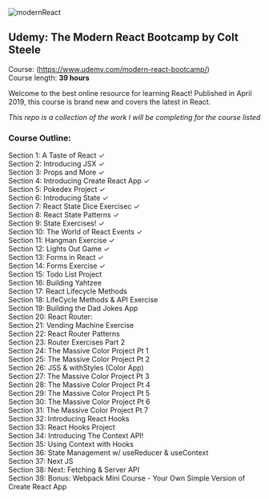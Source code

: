 ![modernReact](https://user-images.githubusercontent.com/24855472/61600077-bea36b80-abfc-11e9-9261-02d2d20652f9.png)

## Udemy: The Modern React Bootcamp by Colt Steele 
Course: (https://www.udemy.com/modern-react-bootcamp/) <br>
Course length: <b>39 hours</b>

Welcome to the best online resource for learning React! Published in April 2019, this course is brand new and covers the latest in React.

*This repo is a collection of the work I will be completing for the course listed*

### Course Outline:
Section 1: A Taste of React &check; <br>
Section 2: Introducing JSX &check; <br>
Section 3: Props and More &check; <br>
Section 4: Introducing Create React App &check; <br>
Section 5: Pokedex Project &check; <br>
Section 6: Introducing State &check; <br>
Section 7: React State Dice Exercisec &check; <br>
Section 8: React State Patterns &check; <br>
Section 9: State Exercises! &check; <br>
Section 10: The World of React Events &check; <br>
Section 11: Hangman Exercise &check; <br>
Section 12: Lights Out Game &check; <br>
Section 13: Forms in React &check; <br>
Section 14: Forms Exercise &check; <br>
Section 15: Todo List Project <br>
Section 16: Building Yahtzee <br>
Section 17: React Lifecycle Methods <br>
Section 18: LifeCycle Methods & API Exercise <br>
Section 19: Building the Dad Jokes App <br>
Section 20: React Router: <br>
Section 21: Vending Machine Exercise <br>
Section 22: React Router Patterns <br>
Section 23: Router Exercises Part 2 <br>
Section 24: The Massive Color Project Pt 1 <br>
Section 25: The Massive Color Project Pt 2 <br>
Section 26: JSS & withStyles (Color App) <br>
Section 27: The Massive Color Project Pt 3 <br>
Section 28: The Massive Color Project Pt 4 <br>
Section 29: The Massive Color Project Pt 5 <br>
Section 30: The Massive Color Project Pt 6 <br>
Section 31: The Massive Color Project Pt 7 <br>
Section 32: Introducing React Hooks <br>
Section 33: React Hooks Project <br>
Section 34: Introducing The Context API! <br>
Section 35: Using Context with Hooks <br>
Section 36: State Management w/ useReducer & useContext <br>
Section 37: Next JS <br>
Section 38: Next: Fetching & Server API <br>
Section 39: Bonus: Webpack Mini Course - Your Own
Simple Version of Create React App <br>
